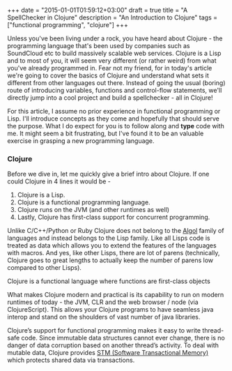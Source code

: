 +++
date = "2015-01-01T01:59:12+03:00"
draft = true
title = "A SpellChecker in Clojure"
description = "An Introduction to Clojure"
tags = ["functional programming", "clojure"]
+++


Unless you've been living under a rock, you have heard about Clojure - the programming language that's been used by companies such as SoundCloud etc to build massively scalable web services. Clojure is a Lisp and to most of you, it will seem very different (or rather weird) from what you've already programmed in. Fear not my friend, for in today's article we're going to cover the basics of Clojure and understand what sets it different from other languages out there. Instead of going the usual (boring) route of introducing variables, functions and control-flow statements, we'll directly jump into a cool project and build a spellchecker - all in Clojure!

For this article, I assume no prior experience in functional programming or Lisp. I'll introduce concepts as they come and hopefully that should serve the purpose. What I do expect for you is to follow along and **type** code with me. It might seem a bit frustrating, but I've found it to be an valuable exercise in grasping a new programming language.

### Clojure

Before we dive in, let me quickly give a brief intro about Clojure. If one could Clojure in 4 lines it would be - 

1. Clojure is a Lisp.
2. Clojure is a functional programming language.
3. Clojure runs on the JVM (and other runtimes as well)
4. Lastly, Clojure has first-class support for concurrent programming.

Unlike C/C++/Python or Ruby Clojure does not belong to the [Algol](http://c2.com/cgi/wiki?AlgolFamily) family of languages and instead belongs to the Lisp family. Like all Lisps code is treated as data which allows you to extend the features of the languages with macros. And yes, like other Lisps, there are lot of parens (technically, Clojure goes to great lengths to actually keep the number of parens low compared to other Lisps).

Clojure is a functional language where functions are first-class objects 

What makes Clojure modern and practical is its capability to run on modern runtimes of today - the JVM, CLR and the web browser / node (via ClojureScript). This allows your Clojure programs to have seamless java interop and stand on the shoulders of vast number of java libraries.

Clojure’s support for functional programming makes it easy to write thread-safe code. Since immutable data structures cannot ever change, there is no danger of data corruption based on another thread’s activity. To deal with mutable data, Clojure provides [STM (Software Transactional Memory)](http://en.wikipedia.org/wiki/Software_transactional_memory) which protects shared data via transactions. 


